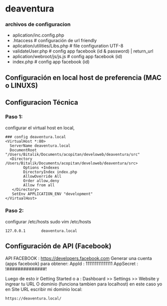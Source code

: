 # deaventura


### archivos de configuracion

- aplication/inc.config.php
- .htaccess                         # configuración de url friendly
- aplication/utilities/Libs.php     # file configuration UTF-8
- validateUser.php                  # config app facebook (id & password) | return_url
- aplication/webroot/js/js.js       # config app facebook (id)
- index.php                         # config app facebook (id)



## Configuración en local host de preferencia (MAC  o LINUXS)

## Configuracion Técnica

### Paso 1:
configurar el virtual host en local,

    ### config deaventura.local
    <VirtualHost *:80>
      ServerName deaventura.local
      DocumentRoot "/Users/Bitalik/Documents/acopitan/develoweb/deaventura/src"
      <Directory /Users/Bitalik/Documents/acopitan/develoweb/deaventura/src>
            Options +Indexes
            DirectoryIndex index.php
            AllowOverride All
            Order allow,deny
            Allow from all
       </Directory>
       SetEnv APPLICATION_ENV "development"
    </VirtualHost>

### Paso 2:
configurar /etc/hosts
    sudo vim /etc/hosts

    127.0.0.1       deaventura.local


## Configuración de API (Facebook)

API FACEBOOK : https://developers.facebook.com
Generar una cuenta (apps facebook) para obtener:
AppId : 111111111111111
AppSecret : !##############!

Luego de esto ir Getting Started o a : Dashboard >> Settings >> Website y ingrear tu URL
O dominio (funciona tambien para localhost)
en este caso yo en Site URL escribir mi dominio local:
    
    https://deaventura.local/